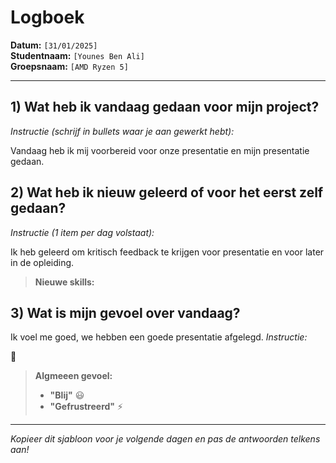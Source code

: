 # Logboek

**Datum:** `[31/01/2025]`  
**Studentnaam:** `[Younes Ben Ali]`  
**Groepsnaam:** `[AMD Ryzen 5]`

---

## 1) Wat heb ik vandaag gedaan voor mijn project?

_Instructie (schrijf in bullets waar je aan gewerkt hebt):_

Vandaag heb ik mij voorbereid voor onze presentatie en mijn presentatie gedaan.

## 2) Wat heb ik nieuw geleerd of voor het eerst zelf gedaan?

_Instructie (1 item per dag volstaat):_

Ik heb geleerd om kritisch feedback te krijgen voor presentatie en voor later in de opleiding.
> **Nieuwe skills:**

## 3) Wat is mijn gevoel over vandaag?

Ik voel me goed, we hebben een goede presentatie afgelegd.
_Instructie:_

🙂

> **Algmeeen gevoel:**
>
> - **"Blij"** :smiley:
> - **"Gefrustreerd"** :zap:

---

_Kopieer dit sjabloon voor je volgende dagen en pas de antwoorden telkens aan!_
